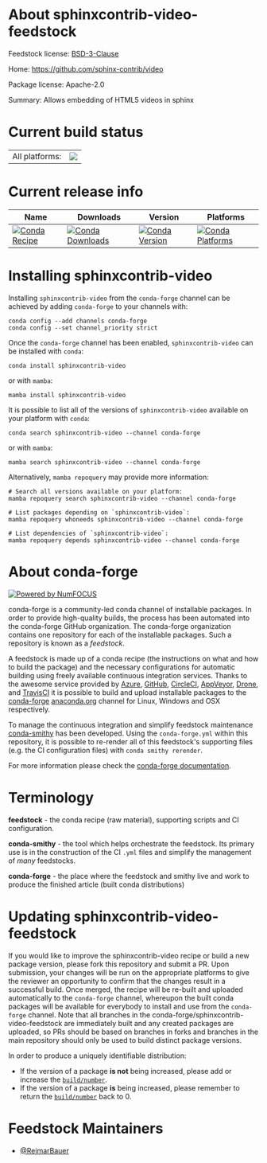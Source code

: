 About sphinxcontrib-video-feedstock
===================================

Feedstock license: [BSD-3-Clause](https://github.com/conda-forge/sphinxcontrib-video-feedstock/blob/main/LICENSE.txt)

Home: https://github.com/sphinx-contrib/video

Package license: Apache-2.0

Summary: Allows embedding of HTML5 videos in sphinx

Current build status
====================


<table><tr><td>All platforms:</td>
    <td>
      <a href="https://dev.azure.com/conda-forge/feedstock-builds/_build/latest?definitionId=22429&branchName=main">
        <img src="https://dev.azure.com/conda-forge/feedstock-builds/_apis/build/status/sphinxcontrib-video-feedstock?branchName=main">
      </a>
    </td>
  </tr>
</table>

Current release info
====================

| Name | Downloads | Version | Platforms |
| --- | --- | --- | --- |
| [![Conda Recipe](https://img.shields.io/badge/recipe-sphinxcontrib--video-green.svg)](https://anaconda.org/conda-forge/sphinxcontrib-video) | [![Conda Downloads](https://img.shields.io/conda/dn/conda-forge/sphinxcontrib-video.svg)](https://anaconda.org/conda-forge/sphinxcontrib-video) | [![Conda Version](https://img.shields.io/conda/vn/conda-forge/sphinxcontrib-video.svg)](https://anaconda.org/conda-forge/sphinxcontrib-video) | [![Conda Platforms](https://img.shields.io/conda/pn/conda-forge/sphinxcontrib-video.svg)](https://anaconda.org/conda-forge/sphinxcontrib-video) |

Installing sphinxcontrib-video
==============================

Installing `sphinxcontrib-video` from the `conda-forge` channel can be achieved by adding `conda-forge` to your channels with:

```
conda config --add channels conda-forge
conda config --set channel_priority strict
```

Once the `conda-forge` channel has been enabled, `sphinxcontrib-video` can be installed with `conda`:

```
conda install sphinxcontrib-video
```

or with `mamba`:

```
mamba install sphinxcontrib-video
```

It is possible to list all of the versions of `sphinxcontrib-video` available on your platform with `conda`:

```
conda search sphinxcontrib-video --channel conda-forge
```

or with `mamba`:

```
mamba search sphinxcontrib-video --channel conda-forge
```

Alternatively, `mamba repoquery` may provide more information:

```
# Search all versions available on your platform:
mamba repoquery search sphinxcontrib-video --channel conda-forge

# List packages depending on `sphinxcontrib-video`:
mamba repoquery whoneeds sphinxcontrib-video --channel conda-forge

# List dependencies of `sphinxcontrib-video`:
mamba repoquery depends sphinxcontrib-video --channel conda-forge
```


About conda-forge
=================

[![Powered by
NumFOCUS](https://img.shields.io/badge/powered%20by-NumFOCUS-orange.svg?style=flat&colorA=E1523D&colorB=007D8A)](https://numfocus.org)

conda-forge is a community-led conda channel of installable packages.
In order to provide high-quality builds, the process has been automated into the
conda-forge GitHub organization. The conda-forge organization contains one repository
for each of the installable packages. Such a repository is known as a *feedstock*.

A feedstock is made up of a conda recipe (the instructions on what and how to build
the package) and the necessary configurations for automatic building using freely
available continuous integration services. Thanks to the awesome service provided by
[Azure](https://azure.microsoft.com/en-us/services/devops/), [GitHub](https://github.com/),
[CircleCI](https://circleci.com/), [AppVeyor](https://www.appveyor.com/),
[Drone](https://cloud.drone.io/welcome), and [TravisCI](https://travis-ci.com/)
it is possible to build and upload installable packages to the
[conda-forge](https://anaconda.org/conda-forge) [anaconda.org](https://anaconda.org/)
channel for Linux, Windows and OSX respectively.

To manage the continuous integration and simplify feedstock maintenance
[conda-smithy](https://github.com/conda-forge/conda-smithy) has been developed.
Using the ``conda-forge.yml`` within this repository, it is possible to re-render all of
this feedstock's supporting files (e.g. the CI configuration files) with ``conda smithy rerender``.

For more information please check the [conda-forge documentation](https://conda-forge.org/docs/).

Terminology
===========

**feedstock** - the conda recipe (raw material), supporting scripts and CI configuration.

**conda-smithy** - the tool which helps orchestrate the feedstock.
                   Its primary use is in the construction of the CI ``.yml`` files
                   and simplify the management of *many* feedstocks.

**conda-forge** - the place where the feedstock and smithy live and work to
                  produce the finished article (built conda distributions)


Updating sphinxcontrib-video-feedstock
======================================

If you would like to improve the sphinxcontrib-video recipe or build a new
package version, please fork this repository and submit a PR. Upon submission,
your changes will be run on the appropriate platforms to give the reviewer an
opportunity to confirm that the changes result in a successful build. Once
merged, the recipe will be re-built and uploaded automatically to the
`conda-forge` channel, whereupon the built conda packages will be available for
everybody to install and use from the `conda-forge` channel.
Note that all branches in the conda-forge/sphinxcontrib-video-feedstock are
immediately built and any created packages are uploaded, so PRs should be based
on branches in forks and branches in the main repository should only be used to
build distinct package versions.

In order to produce a uniquely identifiable distribution:
 * If the version of a package **is not** being increased, please add or increase
   the [``build/number``](https://docs.conda.io/projects/conda-build/en/latest/resources/define-metadata.html#build-number-and-string).
 * If the version of a package **is** being increased, please remember to return
   the [``build/number``](https://docs.conda.io/projects/conda-build/en/latest/resources/define-metadata.html#build-number-and-string)
   back to 0.

Feedstock Maintainers
=====================

* [@ReimarBauer](https://github.com/ReimarBauer/)

